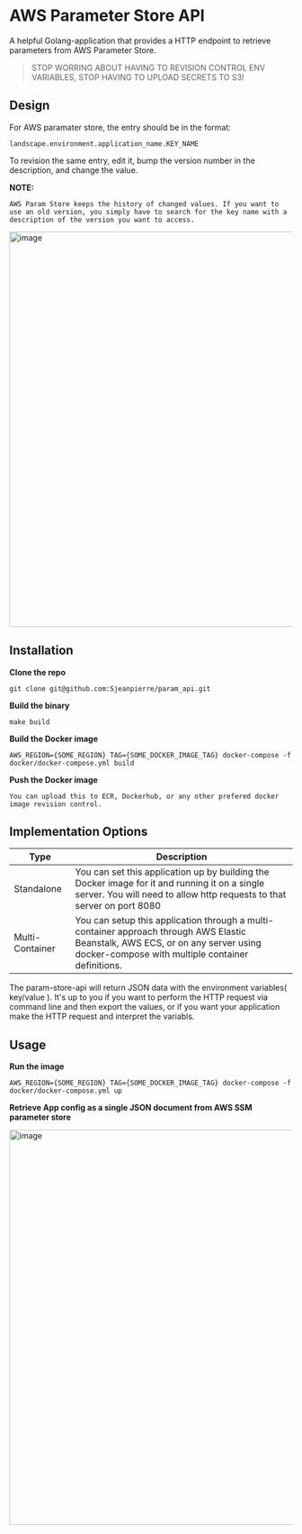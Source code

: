 # AWS Parameter Store API

A helpful Golang-application that provides a HTTP endpoint to retrieve parameters from AWS Parameter Store.

> STOP WORRING ABOUT HAVING TO REVISION CONTROL ENV VARIABLES, STOP HAVING TO UPLOAD SECRETS TO S3!

## Design

For AWS paramater store, the entry should be in the format:
```
landscape.environment.application_name.KEY_NAME
```

To revision the same entry, edit it, bump the version number in the description, and change the value. 

**NOTE:** 

`AWS Param Store keeps the history of changed values. If you want to use an old version, you simply have to search for the key name with a description of the version you want to access.`

<img width="702" alt="image" src="https://cloud.githubusercontent.com/assets/1714316/23956875/119c064a-095b-11e7-9396-6382b9d49bf4.png">

## Installation

**Clone the repo**

```
git clone git@github.com:Sjeanpierre/param_api.git
```

**Build the binary**

```
make build
```

**Build the Docker image**

```
AWS_REGION={SOME_REGION} TAG={SOME_DOCKER_IMAGE_TAG} docker-compose -f docker/docker-compose.yml build
```

**Push the Docker image**

`You can upload this to ECR, Dockerhub, or any other prefered docker image revision control.`

## Implementation Options

| Type  | Description |
| ------------- | ------------- |
| Standalone  | You can set this application up by building the Docker image for it and running it on a single server. You will need to allow http requests to that server on port 8080  |
| Multi-Container  | You can setup this application through a multi-container approach through AWS Elastic Beanstalk, AWS ECS, or on any server using docker-compose with multiple container definitions. |

The param-store-api will return JSON data with the environment variables( key/value ). It's up to you if you want to perform the HTTP request via command line and then export the values, or if you want your application make the HTTP request and interpret the variabls.

## Usage

**Run the image**

```
AWS_REGION={SOME_REGION} TAG={SOME_DOCKER_IMAGE_TAG} docker-compose -f docker/docker-compose.yml up
```

**Retrieve App config as a single JSON document from AWS SSM parameter store**

<img width="702" alt="image" src="https://cloud.githubusercontent.com/assets/673382/23838969/fa9e3f3a-0770-11e7-895c-9159af2cc37f.png">
